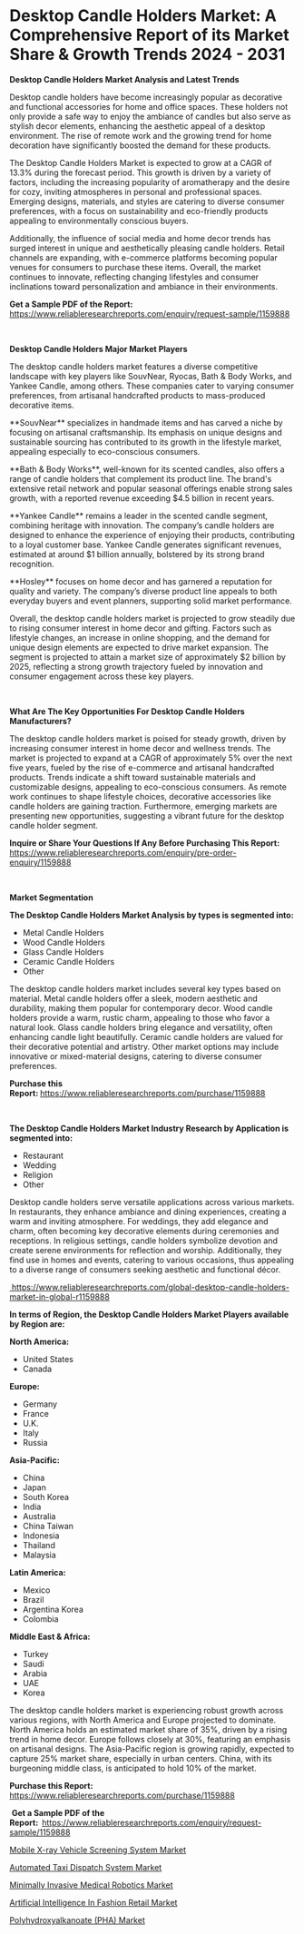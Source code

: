 <p><h1>Desktop Candle Holders Market: A Comprehensive Report of its Market Share & Growth Trends 2024 - 2031</h1></p><p><strong>Desktop Candle Holders Market Analysis and Latest Trends</strong></p>
<p><p>Desktop candle holders have become increasingly popular as decorative and functional accessories for home and office spaces. These holders not only provide a safe way to enjoy the ambiance of candles but also serve as stylish decor elements, enhancing the aesthetic appeal of a desktop environment. The rise of remote work and the growing trend for home decoration have significantly boosted the demand for these products.</p><p>The Desktop Candle Holders Market is expected to grow at a CAGR of 13.3% during the forecast period. This growth is driven by a variety of factors, including the increasing popularity of aromatherapy and the desire for cozy, inviting atmospheres in personal and professional spaces. Emerging designs, materials, and styles are catering to diverse consumer preferences, with a focus on sustainability and eco-friendly products appealing to environmentally conscious buyers.</p><p>Additionally, the influence of social media and home decor trends has surged interest in unique and aesthetically pleasing candle holders. Retail channels are expanding, with e-commerce platforms becoming popular venues for consumers to purchase these items. Overall, the market continues to innovate, reflecting changing lifestyles and consumer inclinations toward personalization and ambiance in their environments.</p></p>
<p><strong>Get a Sample PDF of the Report:&nbsp;</strong> <a href="https://www.reliableresearchreports.com/enquiry/request-sample/1159888?utm_campaign=8&utm_medium=2&utm_source=Github&utm_content=ia&utm_term=05122024&utm_id=desktop-candle-holders">https://www.reliableresearchreports.com/enquiry/request-sample/1159888</a></p>
<p>&nbsp;</p>
<p><strong>Desktop Candle Holders Major Market Players</strong></p>
<p><p>The desktop candle holders market features a diverse competitive landscape with key players like SouvNear, Ryocas, Bath & Body Works, and Yankee Candle, among others. These companies cater to varying consumer preferences, from artisanal handcrafted products to mass-produced decorative items.</p><p>**SouvNear** specializes in handmade items and has carved a niche by focusing on artisanal craftsmanship. Its emphasis on unique designs and sustainable sourcing has contributed to its growth in the lifestyle market, appealing especially to eco-conscious consumers.</p><p>**Bath & Body Works**, well-known for its scented candles, also offers a range of candle holders that complement its product line. The brand's extensive retail network and popular seasonal offerings enable strong sales growth, with a reported revenue exceeding $4.5 billion in recent years. </p><p>**Yankee Candle** remains a leader in the scented candle segment, combining heritage with innovation. The company’s candle holders are designed to enhance the experience of enjoying their products, contributing to a loyal customer base. Yankee Candle generates significant revenues, estimated at around $1 billion annually, bolstered by its strong brand recognition.</p><p>**Hosley** focuses on home decor and has garnered a reputation for quality and variety. The company’s diverse product line appeals to both everyday buyers and event planners, supporting solid market performance.</p><p>Overall, the desktop candle holders market is projected to grow steadily due to rising consumer interest in home decor and gifting. Factors such as lifestyle changes, an increase in online shopping, and the demand for unique design elements are expected to drive market expansion. The segment is projected to attain a market size of approximately $2 billion by 2025, reflecting a strong growth trajectory fueled by innovation and consumer engagement across these key players.</p></p>
<p>&nbsp;</p>
<p><strong>What Are The Key Opportunities For Desktop Candle Holders Manufacturers?</strong></p>
<p><p>The desktop candle holders market is poised for steady growth, driven by increasing consumer interest in home decor and wellness trends. The market is projected to expand at a CAGR of approximately 5% over the next five years, fueled by the rise of e-commerce and artisanal handcrafted products. Trends indicate a shift toward sustainable materials and customizable designs, appealing to eco-conscious consumers. As remote work continues to shape lifestyle choices, decorative accessories like candle holders are gaining traction. Furthermore, emerging markets are presenting new opportunities, suggesting a vibrant future for the desktop candle holder segment.</p></p>
<p><strong>Inquire or Share Your Questions If Any Before Purchasing This Report:</strong> <a href="https://www.reliableresearchreports.com/enquiry/pre-order-enquiry/1159888?utm_campaign=8&utm_medium=2&utm_source=Github&utm_content=ia&utm_term=05122024&utm_id=desktop-candle-holders">https://www.reliableresearchreports.com/enquiry/pre-order-enquiry/1159888</a></p>
<p>&nbsp;</p>
<p><strong>Market Segmentation</strong></p>
<p><strong>The Desktop Candle Holders Market Analysis by types is segmented into:</strong></p>
<p><ul><li>Metal Candle Holders</li><li>Wood Candle Holders</li><li>Glass Candle Holders</li><li>Ceramic Candle Holders</li><li>Other</li></ul></p>
<p><p>The desktop candle holders market includes several key types based on material. Metal candle holders offer a sleek, modern aesthetic and durability, making them popular for contemporary decor. Wood candle holders provide a warm, rustic charm, appealing to those who favor a natural look. Glass candle holders bring elegance and versatility, often enhancing candle light beautifully. Ceramic candle holders are valued for their decorative potential and artistry. Other market options may include innovative or mixed-material designs, catering to diverse consumer preferences.</p></p>
<p><strong>Purchase this Report:&nbsp;</strong><a href="https://www.reliableresearchreports.com/purchase/1159888?utm_campaign=8&utm_medium=2&utm_source=Github&utm_content=ia&utm_term=05122024&utm_id=desktop-candle-holders">https://www.reliableresearchreports.com/purchase/1159888</a></p>
<p>&nbsp;</p>
<p><strong>The Desktop Candle Holders Market Industry Research by Application is segmented into:</strong></p>
<p><ul><li>Restaurant</li><li>Wedding</li><li>Religion</li><li>Other</li></ul></p>
<p><p>Desktop candle holders serve versatile applications across various markets. In restaurants, they enhance ambiance and dining experiences, creating a warm and inviting atmosphere. For weddings, they add elegance and charm, often becoming key decorative elements during ceremonies and receptions. In religious settings, candle holders symbolize devotion and create serene environments for reflection and worship. Additionally, they find use in homes and events, catering to various occasions, thus appealing to a diverse range of consumers seeking aesthetic and functional décor.</p></p>
<p><a href="https://www.reliableresearchreports.com/global-desktop-candle-holders-market-in-global-r1159888?utm_campaign=8&utm_medium=2&utm_source=Github&utm_content=ia&utm_term=05122024&utm_id=desktop-candle-holders">&nbsp;https://www.reliableresearchreports.com/global-desktop-candle-holders-market-in-global-r1159888</a></p>
<p><strong>In terms of Region, the Desktop Candle Holders Market Players available by Region are:</strong></p>
<p>
    <p> <strong> North America: </strong>
        <ul>
            <li>United States</li>
            <li>Canada</li>
        </ul>
        </p> 
    <p> <strong> Europe: </strong>
        <ul>
            <li>Germany</li>
            <li>France</li>
            <li>U.K.</li>
            <li>Italy</li>
            <li>Russia</li>
        </ul>
        </p> 
    <p> <strong> Asia-Pacific: </strong>
        <ul>
            <li>China</li>
            <li>Japan</li>
            <li>South Korea</li>
            <li>India</li>
            <li>Australia</li>
            <li>China Taiwan</li>
            <li>Indonesia</li>
            <li>Thailand</li>
            <li>Malaysia</li>
        </ul>
        </p> 
    <p> <strong> Latin America: </strong>
        <ul>
            <li>Mexico</li>
            <li>Brazil</li>
            <li>Argentina Korea</li>
            <li>Colombia</li>
        </ul>
        </p> 
    <p> <strong> Middle East & Africa: </strong>
        <ul>
            <li>Turkey</li>
            <li>Saudi</li>
            <li>Arabia</li>
            <li>UAE</li>
            <li>Korea</li>
        </ul>
    </p>
    </p>
<p><p>The desktop candle holders market is experiencing robust growth across various regions, with North America and Europe projected to dominate. North America holds an estimated market share of 35%, driven by a rising trend in home decor. Europe follows closely at 30%, featuring an emphasis on artisanal designs. The Asia-Pacific region is growing rapidly, expected to capture 25% market share, especially in urban centers. China, with its burgeoning middle class, is anticipated to hold 10% of the market.</p></p>
<p><strong>Purchase this Report: </strong><a href="https://www.reliableresearchreports.com/purchase/1159888?utm_campaign=8&utm_medium=2&utm_source=Github&utm_content=ia&utm_term=05122024&utm_id=desktop-candle-holders">https://www.reliableresearchreports.com/purchase/1159888</a></p>
<p>&nbsp;<strong>Get a Sample PDF of the Report:&nbsp;&nbsp;</strong><a href="https://www.reliableresearchreports.com/enquiry/request-sample/1159888?utm_campaign=8&utm_medium=2&utm_source=Github&utm_content=ia&utm_term=05122024&utm_id=desktop-candle-holders">https://www.reliableresearchreports.com/enquiry/request-sample/1159888</a></p>
<p><strong></strong></p>
<p><p><a href="https://issuu.com/reportprime-2/docs/mobile-x-ray-vehicle-screening-system-market-size-?utm_campaign=8&utm_medium=2&utm_source=Github&utm_content=ia&utm_term=05122024&utm_id=desktop-candle-holders">Mobile X-ray Vehicle Screening System Market</a></p><p><a href="https://issuu.com/reportprime-2/docs/automated-taxi-dispatch-system-market-size-2030.pp?utm_campaign=8&utm_medium=2&utm_source=Github&utm_content=ia&utm_term=05122024&utm_id=desktop-candle-holders">Automated Taxi Dispatch System Market</a></p><p><a href="https://github.com/PeterParrish5/Market-Research-Report-List-7/blob/main/minimally-invasive-medical-robotics-market.md?utm_campaign=8&utm_medium=2&utm_source=Github&utm_content=ia&utm_term=05122024&utm_id=desktop-candle-holders">Minimally Invasive Medical Robotics Market</a></p><p><a href="https://www.linkedin.com/pulse/compreh-proposis-fbaif?utm_campaign=8&utm_medium=2&utm_source=Github&utm_content=ia&utm_term=05122024&utm_id=desktop-candle-holders">Artificial Intelligence In Fashion Retail Market</a></p><p><a href="https://github.com/AfsanaMia652/Market-Research-Report-List-1/blob/main/polyhydroxyalkanoate-pha-market.md?utm_campaign=8&utm_medium=2&utm_source=Github&utm_content=ia&utm_term=05122024&utm_id=desktop-candle-holders">Polyhydroxyalkanoate (PHA) Market</a></p></p>